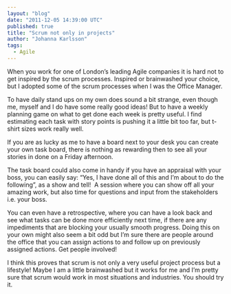 ```yaml
---
layout: "blog"
date: "2011-12-05 14:39:00 UTC"
published: true
title: "Scrum not only in projects"
author: "Johanna Karlsson"
tags:
  - Agile
---
```


<p>When you work for one of London&rsquo;s leading Agile companies it is hard not to get inspired by the scrum processes. Inspired or brainwashed your choice, but I adopted some of the scrum processes when I was the Office Manager.</p>
<p>To have daily stand ups on my own does sound a bit strange, even though me, myself and I do have some really good ideas! But to have a weekly planning game on what to get done each week is pretty useful. I find estimating each task with story points is pushing it a little bit too far, but t-shirt sizes work really well.</p>
<p>If you are as lucky as me to have a board next to your desk you can create your own task board, there is nothing as rewarding then to see all your stories in done on a Friday afternoon.</p>
<p>The task board could also come in handy if you have an appraisal with your boss, you can easily say: &ldquo;Yes, I have done all of this and I&rsquo;m about to do the following&rdquo;, as a show and tell!&nbsp; A session where you can show off all your amazing work, but also time for questions and input from the stakeholders i.e. your boss.</p>
<p>You can even have a retrospective, where you can have a look back and see what tasks can be done more efficiently next time, if there are any impediments that are blocking your usually smooth progress. Doing this on your own might also seem a bit odd but I&rsquo;m sure there are people around the office that you can assign actions to and follow up on previously assigned actions. Get people involved!</p>
<p>I think this proves that scrum is not only a very useful project process but a lifestyle! Maybe I am a little brainwashed but it works for me and I&rsquo;m pretty sure that scrum would work in most situations and industries. You should try it.</p>

